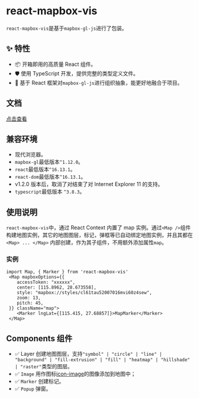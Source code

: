 # react-mapbox-vis

`react-mapbox-vis`是基于`mapbox-gl-js`进行了包装。

## ✨ 特性

- 📦 开箱即用的高质量 React 组件。
- 🛡 使用 TypeScript 开发，提供完整的类型定义文件。
- 🌈 基于 React 框架对`mapbox-gl-js`进行组织抽象，能更好地融合于项目。

## 文档

[点击查看](/docs/API.md)

## 兼容环境

- 现代浏览器。
- `mapbox-gl`最低版本`^1.12.0`。
- `react`最低版本`^16.13.1`。
- `react-dom`最低版本`^16.13.1`。
- v1.2.0 版本后，取消了对结束了对 Internet Explorer 11 的支持。
- `typescript`最低版本 `^3.8.3`。


## 使用说明

`react-mapbox-vis`中，通过 React Context 内置了 map 实例。通过`<Map />`组件构建地图实例，其它的地图图层，标记，弹框等已自动绑定地图实例，并且其都在`<Map> ... </Map>` 内部创建，作为其子组件，不用额外添加属性`map`。

### 实例

```
import Map, { Marker } from 'react-mapbox-vis'
 <Map mapboxOptions={{
    accessToken: "xxxxxx",
    center: [115.8962, 28.673558],
    style: "mapbox://styles/cl61tau52007016mvi60z4sew",
    zoom: 13,
    pitch: 45,
 }} className="map">
    <Marker lngLat={[115.415, 27.68857]}>MapMarker</Marker>
 </Map>
```

## Components 组件

- ✅ Layer 创建地图图层，支持`"symbol" | "circle" | "line" | "background" | "fill-extrusion" | "fill" | "heatmap" | "hillshade" | "raster"`类型的图层。
- ✅ `Image` 用作图标[icon-image](https://docs.mapbox.com/mapbox-gl-js/style-spec/layers/#layout-symbol-icon-image)的图像添加到地图中；
- ✅ `Marker` 创建标记。
- ✅ `Popup` 弹窗。


